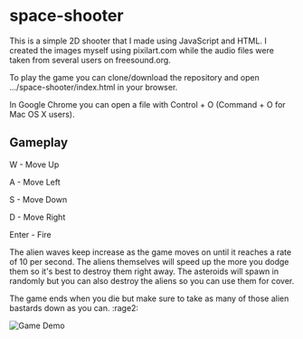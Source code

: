 # space-shooter

This is a simple 2D shooter that I made using JavaScript and HTML. I created the
images myself using pixilart.com while the audio files were taken from several
users on freesound.org.

To play the game you can clone/download the repository and open
.../space-shooter/index.html in your browser.

In Google Chrome you can open a file with Control + O (Command + O for Mac OS X
users).

## Gameplay

W - Move Up

A - Move Left

S - Move Down

D - Move Right

Enter - Fire

The alien waves keep increase as the game moves on until it reaches a rate of 10
per second. The aliens themselves will speed up the more you dodge them so it's
best to destroy them right away. The asteroids will spawn in randomly but you
can also destroy the aliens so you can use them for cover. 

The game ends when you die but make sure to take as many of those alien bastards
down as you can. :rage2:

![Game Demo](https://raw.githubusercontent.com/leetcoder0/space-shooter/master/gameplay.gif)
